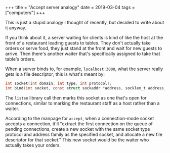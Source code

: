 +++
title = "Accept server analogy"
date = 2019-03-04
tags = ["computers"]
+++

This is just a stupid analogy I thought of recently, but decided to write about it anyway.

If you think about it, a server waiting for clients is kind of like the host at the front of a restaurant leading guests to tables. They don't actually take orders or serve food, they just stand at the front and wait for new guests to arrive. Then there's another waiter that's specifically assigned to take that table's orders.

When a server binds to, for example, `localhost:3000`, what the server really gets is a file descriptor; this is what's meant by:

```c
int socket(int domain, int type, int protocol);
int bind(int socket, const struct sockaddr *address, socklen_t address_len);
```

The `listen` library call then marks this socket as one that's open for connections, similar to marking the restaurant staff as a host rather than a waiter.

According to the manpage for `accept`, when a connection-mode socket accepts a connection, it'll "extract the first connection on the queue of pending connections, create a new socket with the same socket type protocol and address family as the specified socket, and allocate a new file descriptor for that socket." This new socket would be the waiter who actually takes your orders.
